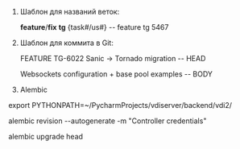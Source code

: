 1. Шаблон для названий веток:

    **feature**/**fix** **tg** {task#/us#}  -- feature tg 5467
    
2. Шаблон для коммита в Git:

    FEATURE TG-6022 Sanic -> Tornado migration -- HEAD
    
    Websockets configuration + base pool examples -- BODY
    
3. Alembic

export PYTHONPATH=~/PycharmProjects/vdiserver/backend/vdi2/

alembic revision --autogenerate -m "Controller credentials"

alembic upgrade head